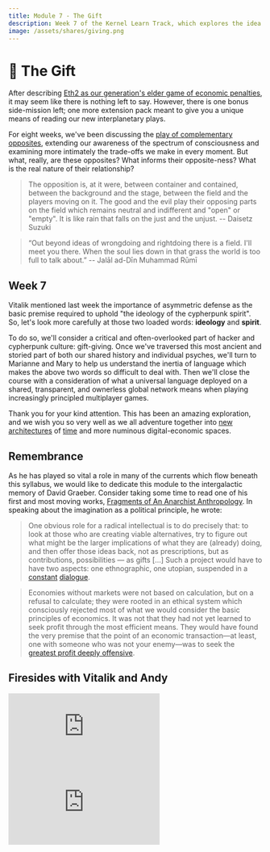 ```yaml
---
title: Module 7 - The Gift
description: Week 7 of the Kernel Learn Track, which explores the idea of gift-giving and its relationship to interplanetary-scale principled games played in languages which approach the perfect.
image: /assets/shares/giving.png
---
```


# 🎁 The Gift

After describing [Eth2 as our generation's elder game of economic penalties](../module-6/serenity/#how-does-this-fit-into-kernel), it may seem like there is nothing left to say. However, there is one bonus side-mission left; one more extension pack meant to give you a unique means of reading our new interplanetary plays.

For eight weeks, we've been discussing the [play of complementary opposites](../module-0/play-of-pattern), extending our awareness of the spectrum of consciousness and examining more intimately the trade-offs we make in every moment. But what, really, are these opposites? What informs their opposite-ness? What is the real nature of their relationship?

> The opposition is, at it were, between container and contained, between the background and the stage, between the field and the players moving on it. The good and the evil play their opposing parts on the field which remains neutral and indifferent and "open" or "empty". It is like rain that falls on the just and the unjust. -- Daisetz Suzuki

> “Out beyond ideas of wrongdoing and rightdoing there is a field. I'll meet you there. When the soul lies down in that grass the world is too full to talk about.” -- Jalāl ad-Dīn Muhammad Rūmī

## Week 7

Vitalik mentioned last week the importance of asymmetric defense as the basic premise required to uphold "the ideology of the cypherpunk spirit". So, let's look more carefully at those two loaded words: **ideology** and **spirit**.

To do so, we'll consider a critical and often-overlooked part of hacker and cypherpunk culture: gift-giving. Once we've traversed this most ancient and storied part of both our shared history and individual psyches, we'll turn to Marianne and Mary to help us understand the inertia of language which makes the above two words so difficult to deal with. Then we'll close the course with a consideration of what a universal language deployed on a shared, transparent, and ownerless global network means when playing increasingly principled multiplayer games.

Thank you for your kind attention. This has been an amazing exploration, and we wish you so very well as we all adventure together into [new architectures](../module-4/the-garden/#shared-realities) of [time](../module-3/time/) and more numinous digital-economic spaces. 

## Remembrance

As he has played so vital a role in many of the currents which flow beneath this syllabus, we would like to dedicate this module to the intergalactic memory of David Graeber. Consider taking some time to read one of his first and most moving works, <a href="https://abahlali.org/files/Graeber.pdf" target="_blank" rel="noopener noreferrer">Fragments of An Anarchist Anthropology</a>. In speaking about the imagination as a political principle, he wrote:

> One obvious role for a radical intellectual is to do precisely that: to look at those who are creating viable alternatives, try to figure out what might be the larger implications of what they are (already) doing, and then offer those ideas back, not as prescriptions, but as contributions, possibilities — as gifts [...] Such a project would have to have two aspects: one ethnographic, one utopian, suspended in a [constant](../module-0/conversation/#old-gifts-anew) [dialogue](../conversation).

> Economies without markets were not based on calculation, but on a refusal to calculate; they were rooted in an ethical system which consciously rejected most of what we would consider the basic principles of economics. It was not that they had not yet learned to seek profit through the most efficient means. They would have found the very premise that the point of an economic transaction—at least, one with someone who was not your enemy—was to seek the <a href="https://www.brainpickings.org/2014/07/07/buddhist-economics-schumacher/" target="_blank" rel="noopener noreferrer">greatest profit deeply offensive</a>. 

## Firesides with Vitalik and Andy

<iframe class="video-frame-half" src="https://www.youtube-nocookie.com/embed/6u1xZqOe5pE?start=276" frameborder="0" allow="accelerometer; autoplay; encrypted-media; gyroscope; picture-in-picture" allowfullscreen></iframe>

<iframe class="video-frame-half" src="https://www.youtube-nocookie.com/embed/XHCv7e4NRAM?start=220" frameborder="0" allow="accelerometer; autoplay; encrypted-media; gyroscope; picture-in-picture" allowfullscreen></iframe>